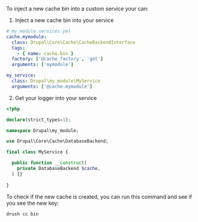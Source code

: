 To inject a new cache bin into a custom service your can:

1. Inject a new cache bin into your service

```yml
# my_module.services.yml
cache.mymodule:
  class: Drupal\Core\Cache\CacheBackendInterface
  tags:
    - { name: cache.bin }
  factory: ['@cache_factory', 'get']
  arguments: ['mymodule']

my_service:
  class: Drupal\my_module\MyService
  arguments: ['@cache.mymodule']
 ```
 
2. Get your logger into your service

```php
<?php

declare(strict_types=1);

namespace Drupal\my_module;

use Drupal\Core\Cache\DatabaseBackend;

final class MyService {

  public function __construct(
    private DatabaseBackend $cache,
  ) {}
  
}
```

To check if the new cache is created, you can run this command and see if you see the new key:

```
drush cc bin
```
